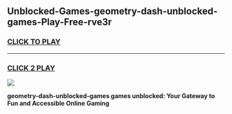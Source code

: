 
## Unblocked-Games-geometry-dash-unblocked-games-Play-Free-rve3r
<h3>
<a href="https://premium76.site?title=geometry-dash-unblocked-games&ref=24M">CLICK TO PLAY</a></h3>
<hr>

<h3>
<a href="https://premium76.site?title=geometry-dash-unblocked-games&ref=24M">CLICK 2 PLAY</a>
  
</h3>

<a href="https://premium76.site?title=geometry-dash-unblocked-games&ref=24M"><img src="https://clearcache.store/games.png"></a>


**geometry-dash-unblocked-games games unblocked: Your Gateway to Fun and Accessible Online Gaming**

